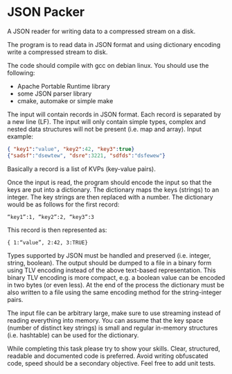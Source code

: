 # JSON Packer
A JSON reader for writing data to a compressed stream on a disk.

The program is to read data in JSON format and using dictionary encoding write a compressed stream to disk.

The code should compile with gcc on debian linux.
You should use the following:
- Apache Portable Runtime library
- some JSON parser library
- cmake, automake or simple make

The input will contain records in JSON format. Each record is separated by a new line (LF). The input will only contain simple types, complex and nested data structures will not be present (i.e. map and array).
Input example:
```json
{ "key1":"value", "key2":42, "key3":true}
{"sadsf":"dsewtew", "dsre":3221, "sdfds":"dsfewew"}
```

Basically a record is a list of KVPs (key-value pairs).

Once the input is read, the program should encode the input so that the keys are put into a dictionary. The dictionary maps the keys (strings) to an integer. The key strings are then replaced with a number.
The dictionary would be as follows for the first record:
```
“key1”:1, “key2”:2, “key3”:3
```
This record is then represented as:
```
{ 1:“value”, 2:42, 3:TRUE}
```

Types supported by JSON must be handled and preserved (i.e. integer, string, boolean).  The output should be dumped to a file in a binary form using TLV encoding instead of the above text-based representation. This binary TLV encoding is more compact, e.g. a boolean value can be encoded in two bytes (or even less).
 At the end of the process the dictionary must be also written to a file using the same encoding method for the string-integer pairs.

The input file can be arbitrary large, make sure to use streaming instead of reading everything into memory. You can assume that the key space (number of distinct key strings) is small and regular in-memory structures (i.e. hashtable) can be used for the dictionary.

While completing this task please try to show your skills. Clear, structured, readable and documented code is preferred. Avoid writing obfuscated code, speed should be a secondary objective. Feel free to add unit tests.
